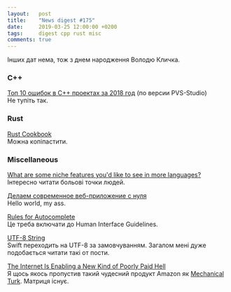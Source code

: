 ```yaml
---
layout:   post
title:    "News digest #175"
date:     2019-03-25 12:00:00 +0200
tags:     digest cpp rust misc
comments: true
---
```


Інших дат нема, тож з днем народження Володю Кличка.

### C++

[Топ 10 ошибок в C++ проектах за 2018 год](https://habr.com/ru/company/pvs-studio/blog/444570/) (по версии PVS-Studio)<br/>
Не тупіть так.

### Rust

[Rust Cookbook](https://rust-lang-nursery.github.io/rust-cookbook/)<br/>
Можна копіпастити.

### Miscellaneous

[What are some niche features you'd like to see in more languages?](https://www.reddit.com/r/ProgrammingLanguages/comments/b2a61l/what_are_some_niche_features_youd_like_to_see_in/)<br/>
Інтересно читати больові точки людей.

[Делаем современное веб-приложение с нуля](https://habr.com/ru/post/444446/)<br/>
Hello world, my ass.

[Rules for Autocomplete](http://jeremymikkola.com/posts/2019_03_19_rules_for_autocomplete.html)<br/>
Це треба включати до Human Interface Guidelines.

[UTF-8 String](https://swift.org/blog/utf8-string/)<br/>
Swift переходить на UTF-8 за замовчуванням. Загалом мені дуже подобається читати такі от пости.

[The Internet Is Enabling a New Kind of Poorly Paid Hell](https://www.theatlantic.com/business/archive/2018/01/amazon-mechanical-turk/551192/)<br/>
Я щось якось пропустив такий чудесний продукт Amazon як [Mechanical Turk](https://en.wikipedia.org/wiki/Amazon_Mechanical_Turk). Матриця існує.
